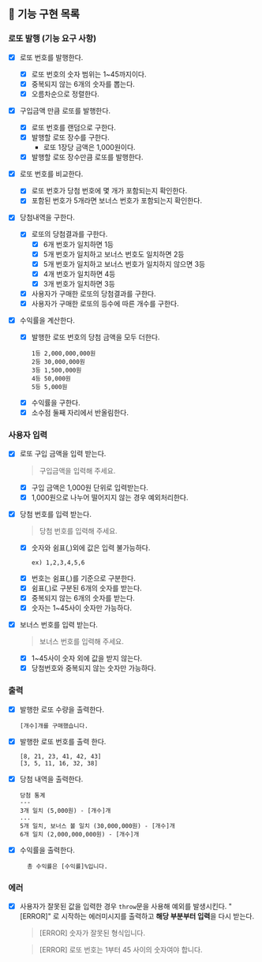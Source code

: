 ## 🚀 기능 구현 목록

### 로또 발행 (기능 요구 사항)

- [x] 로또 번호를 발행한다.

  - [x] 로또 번호의 숫자 범위는 1~45까지이다.
  - [x] 중복되지 않는 6개의 숫자를 뽑는다.
  - [x] 오름차순으로 정렬한다.

- [x] 구입금액 만큼 로또를 발행한다.

  - [x] 로또 번호를 랜덤으로 구한다.
  - [x] 발행할 로또 장수를 구한다.
    - 로또 1장당 금액은 1,000원이다.
  - [x] 발행할 로또 장수만큼 로또를 발행한다.

- [x] 로또 번호를 비교한다.

  - [x] 로또 번호가 당첨 번호에 몇 개가 포함되는지 확인한다.
  - [x] 포함된 번호가 5개라면 보너스 번호가 포함되는지 확인한다.

- [x] 당첨내역을 구한다.

  - [x] 로또의 당첨결과를 구한다.
    - [x] 6개 번호가 일치하면 1등
    - [x] 5개 번호가 일치하고 보너스 번호도 일치하면 2등
    - [x] 5개 번호가 일치하고 보너스 번호가 일치하지 않으면 3등
    - [x] 4개 번호가 일치하면 4등
    - [x] 3개 번호가 일치하면 3등
  - [x] 사용자가 구매한 로또의 당첨결과를 구한다.
  - [x] 사용자가 구매한 로또의 등수에 따른 개수를 구한다.

- [x] 수익률을 계산한다.
  - [x] 발행한 로또 번호의 당첨 금액을 모두 더한다.
    ```
    1등 2,000,000,000원
    2등 30,000,000원
    3등 1,500,000원
    4등 50,000원
    5등 5,000원
    ```
  - [x] 수익률을 구한다.
  - [x] 소수점 둘째 자리에서 반올림한다.

### 사용자 입력

- [x] 로또 구입 금액을 입력 받는다.

  > 구입금액을 입력해 주세요.

  - [x] 구입 금액은 1,000원 단위로 입력받는다.
  - [x] 1,000원으로 나누어 떨어지지 않는 경우 예외처리한다.

- [x] 당첨 번호를 입력 받는다.

  > 당첨 번호를 입력해 주세요.

  - [x] 숫자와 쉼표(,)외에 값은 입력 불가능하다.
    ```
    ex) 1,2,3,4,5,6
    ```
  - [x] 번호는 쉼표(,)를 기준으로 구분한다.
  - [x] 쉼표(,)로 구분된 6개의 숫자를 받는다.
  - [x] 중복되지 않는 6개의 숫자를 받는다.
  - [x] 숫자는 1~45사이 숫자만 가능하다.

- [x] 보너스 번호를 입력 받는다.

  > 보너스 번호를 입력해 주세요.

  - [x] 1~45사이 숫자 외에 값을 받지 않는다.
  - [x] 당첨번호와 중복되지 않는 숫자만 가능하다.

### 출력

- [x] 발행한 로또 수량을 출력한다.
  ```
  [개수]개를 구매했습니다.
  ```
- [x] 발행한 로또 번호를 출력 한다.
  ```
  [8, 21, 23, 41, 42, 43]
  [3, 5, 11, 16, 32, 38]
  ```
- [x] 당첨 내역을 출력한다.
  ```
  당첨 통계
  ---
  3개 일치 (5,000원) - [개수]개
  ...
  5개 일치, 보너스 볼 일치 (30,000,000원) - [개수]개
  6개 일치 (2,000,000,000원) - [개수]개
  ```
- [x] 수익률을 출력한다.

  ```
    총 수익률은 [수익률]%입니다.
  ```

### 에러

- [x] 사용자가 잘못된 값을 입력한 경우 `throw`문을 사용해 예외를 발생시킨다. "[ERROR]" 로 시작하는 에러미시지를 출력하고 **해당 부분부터 입력**을 다시 받는다.

  > [ERROR] 숫자가 잘못된 형식입니다.

  > [ERROR] 로또 번호는 1부터 45 사이의 숫자여야 합니다.
